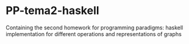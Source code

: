 # PP-tema2-haskell
Containing the second homework for programming paradigms: haskell implementation for different operations and representations of graphs
